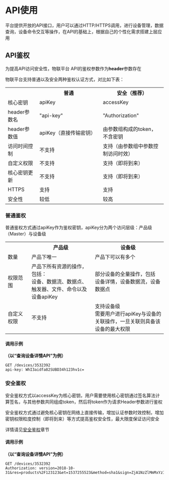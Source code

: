 # API使用

平台提供开放的API接口，用户可以通过HTTP/HTTPS调用，进行设备管理，数据查询，设备命令交互等操作，在API的基础上，根据自己的个性化需求搭建上层应用

## API鉴权

为提高API访问安全性，物联平台 API的鉴权参数作为**header**参数存在

物联平台支持普通以及安全两种鉴权认证方式，对比如下表：

<table>
<tr><th width="20%"> </th><th width="40%">普通</th><th>安全（推荐）</th></tr>
<tr><td>核心密钥</td><td>apiKey</td><td>accessKey</td></tr>
<tr><td>header参数名</td><td>"api-key"</td><td>"Authorization"</td></tr>
<tr><td>header参数值</td><td>apiKey（直接传输密钥）</td><td>由参数组构成的token，不含密钥</td></tr>
<tr><td>访问时间控制</td><td>不支持</td><td>支持（由参数组中参数控制访问时效）</td></tr>
<tr><td>自定义权限</td><td>不支持</td><td>支持（即将到来）</td></tr>
<tr><td>核心密钥更新</td><td>不支持</td><td>支持（即将到来）</td></tr>
<tr><td>HTTPS</td><td>支持</td><td>支持</td></tr>
<tr><td>安全性</td><td>较低</td><td>较高</td></tr>
</table>

### 普通鉴权

普通鉴权方式通过apiKey作为鉴权密钥，apiKey分为两个访问层级：产品级（Master）与设备级
<table>
<tr><th width="15%"> </th><th width="40%">产品级</th><th>设备级</th></tr>
<tr><td>数量</td><td>产品下唯一</td><td>产品下可以有多个</td></tr>
<tr><td>权限范围</td><td>产品下所有资源的操作，包括：<br>设备、数据流、数据点、触发器、文件、命令以及设备apiKey</td><td>部分设备的全量操作，包括<br>设备详情，设备数据流，设备数据点</td></tr>
<tr><td>自定义权限</td><td>不支持</td><td>支持设备级<br>需要用户进行apiKey与设备的关联操作，一旦关联则具备该设备的最大权限</td></tr>
</table>

#### 调用示例
**（以“查询设备详情API”为例）**

```
GET /devices/3532392 
api-key: WhI3aidfa82SUBD34h123hv1c=

```

### 安全鉴权 

安全鉴权方式以accessKey为核心密钥，用户需要使用核心密钥通过签名算法计算签名，与其他参数共同组成token，然后将token作为请求Header参数进行鉴权

安全鉴权方式通过避免核心密钥在网络上直接传输，增加认证参数时效控制，增加密钥权限粒度控制（即将到来）等方式提高鉴权安全性，最大限度保证访问安全

详情请见[安全鉴权](/book/easy-manual/auth.md)章节


#### 调用示例
**（以“查询设备详情API”为例）**

```
GET /devices/3532392 
Authorization: version=2018-10-31&res=products%2F123123&et=1537255523&method=sha1&sign=ZjA1NzZlMmMxYzIOTg3MjBzNjYTI2MjA4Yw%3D

```

